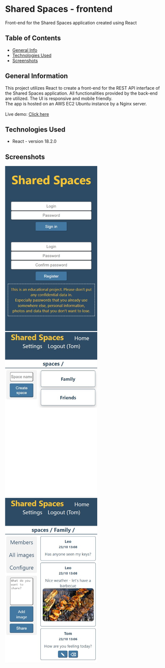 # Shared Spaces - frontend
Front-end for the Shared Spaces application created using React
<br/>


## Table of Contents
* [General Info](#general-information)
* [Technologies Used](#technologies-used)
* [Screenshots](#screenshots)


## General Information
This project utilizes React to create a front-end for the REST API interface of the Shared Spaces application.
All functionalities provided by the back-end are utilized. The UI is responsive and mobile friendly.<br/>
The app is hosted on an AWS EC2 Ubuntu instance by a Nginx server.<br/><br/>
Live demo: [Click here](http://ec2-54-146-229-245.compute-1.amazonaws.com/)


## Technologies Used
- React - version 18.2.0


## Screenshots
<p float="left">
  <img src="./screenshots/screenshot_1.jpg" alt="screenshot" width="300"/>
  <img src="./screenshots/screenshot_2.jpg" alt="screenshot" width="300"/>
  <img src="./screenshots/screenshot_3.jpg" alt="screenshot" width="300"/>
</p>
